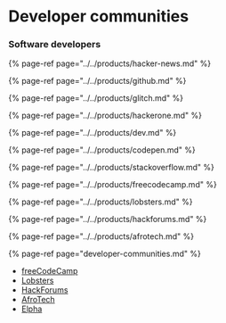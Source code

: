 # Developer communities



### Software developers

{% page-ref page="../../products/hacker-news.md" %}

{% page-ref page="../../products/github.md" %}

{% page-ref page="../../products/glitch.md" %}

{% page-ref page="../../products/hackerone.md" %}

{% page-ref page="../../products/dev.md" %}

{% page-ref page="../../products/codepen.md" %}

{% page-ref page="../../products/stackoverflow.md" %}

{% page-ref page="../../products/freecodecamp.md" %}

{% page-ref page="../../products/lobsters.md" %}

{% page-ref page="../../products/hackforums.md" %}

{% page-ref page="../../products/afrotech.md" %}

{% page-ref page="developer-communities.md" %}

* [freeCodeCamp](https://www.freecodecamp.org/)
* [Lobsters](http://lobste.rs/)
* [HackForums](https://hackforums.net/)
* [AfroTech](https://www.google.com/url?sa=t&rct=j&q=&esrc=s&source=web&cd=1&cad=rja&uact=8&ved=2ahUKEwinh8PK-ZTpAhVJT8AKHfPzCZsQFjAAegQIChAC&url=https%3A%2F%2Fafrotech.com%2F&usg=AOvVaw27905hlLU6g92F6oV6PI6-)
* [Elpha](https://www.google.com/url?sa=t&rct=j&q=&esrc=s&source=web&cd=1&cad=rja&uact=8&ved=2ahUKEwjrnYLX-ZTpAhXRnVwKHSWtB5MQFjAAegQICRAC&url=https%3A%2F%2Felpha.com%2F&usg=AOvVaw13hF5KEoqWSiFG7Mex6jDo)

